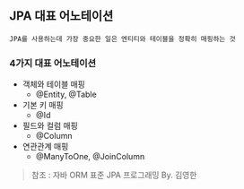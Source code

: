 ## JPA 대표 어노테이션
    JPA를 사용하는데 가장 중요한 일은 엔티티와 테이블을 정확히 매핑하는 것

### 4가지 대표 어노테이션
* 객체와 테이블 매핑
  + @Entity, @Table
* 기본 키 매핑
  + @Id
* 필드와 컬럼 매핑
  + @Column
* 연관관계 매핑
  + @ManyToOne, @JoinColumn

> 참조 : 자바 ORM 표준 JPA 프로그래밍 By. 김영한
